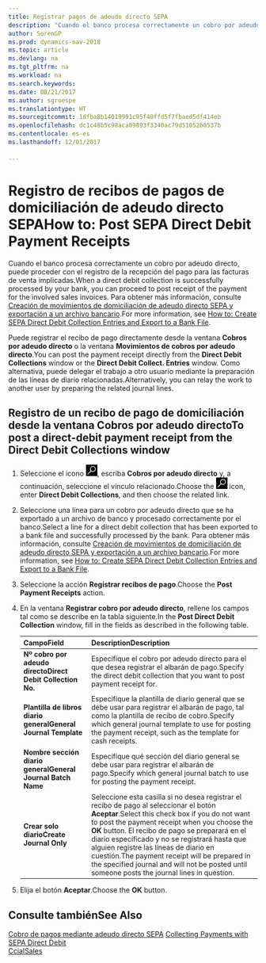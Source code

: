 ```yaml
---
title: Registrar pagos de adeudo directo SEPA
description: "Cuando el banco procesa correctamente un cobro por adeudo directo, puede proceder con el registro de la recepción del pago para las facturas de venta implicadas."
author: SorenGP
ms.prod: dynamics-nav-2018
ms.topic: article
ms.devlang: na
ms.tgt_pltfrm: na
ms.workload: na
ms.search.keywords: 
ms.date: 08/21/2017
ms.author: sgroespe
ms.translationtype: HT
ms.sourcegitcommit: 1dfba8b14019991c95f40ffd5f7fbaed5df414eb
ms.openlocfilehash: dc1c48b5c98aca09893f3340ac79d51052b0537b
ms.contentlocale: es-es
ms.lasthandoff: 12/01/2017

---
```

# <a name="how-to-post-sepa-direct-debit-payment-receipts"></a><span data-ttu-id="6364a-103">Registro de recibos de pagos de domiciliación de adeudo directo SEPA</span><span class="sxs-lookup"><span data-stu-id="6364a-103">How to: Post SEPA Direct Debit Payment Receipts</span></span>
<span data-ttu-id="6364a-104">Cuando el banco procesa correctamente un cobro por adeudo directo, puede proceder con el registro de la recepción del pago para las facturas de venta implicadas.</span><span class="sxs-lookup"><span data-stu-id="6364a-104">When a direct debit collection is successfully processed by your bank, you can proceed to post receipt of the payment for the involved sales invoices.</span></span> <span data-ttu-id="6364a-105">Para obtener más información, consulte [Creación de movimientos de domiciliación de adeudo directo SEPA y exportación a un archivo bancario](finance-how-create-sepa-direct-debit-collection-entries-export-bank-file.md).</span><span class="sxs-lookup"><span data-stu-id="6364a-105">For more information, see [How to: Create SEPA Direct Debit Collection Entries and Export to a Bank File](finance-how-create-sepa-direct-debit-collection-entries-export-bank-file.md).</span></span>  

<span data-ttu-id="6364a-106">Puede registrar el recibo de pago directamente desde la ventana **Cobros por adeudo directo** o la ventana **Movimientos de cobros por adeudo directo**.</span><span class="sxs-lookup"><span data-stu-id="6364a-106">You can post the payment receipt directly from the **Direct Debit Collections** window or the **Direct Debit Collect. Entries** window.</span></span> <span data-ttu-id="6364a-107">Como alternativa, puede delegar el trabajo a otro usuario mediante la preparación de las líneas de diario relacionadas.</span><span class="sxs-lookup"><span data-stu-id="6364a-107">Alternatively, you can relay the work to another user by preparing the related journal lines.</span></span>  

## <a name="to-post-a-direct-debit-payment-receipt-from-the-direct-debit-collections-window"></a><span data-ttu-id="6364a-108">Registro de un recibo de pago de domiciliación desde la ventana Cobros por adeudo directo</span><span class="sxs-lookup"><span data-stu-id="6364a-108">To post a direct-debit payment receipt from the Direct Debit Collections window</span></span>  
1. <span data-ttu-id="6364a-109">Seleccione el icono ![Buscar página o informe](media/ui-search/search_small.png "icono Buscar página o informe"), escriba **Cobros por adeudo directo** y, a continuación, seleccione el vínculo relacionado.</span><span class="sxs-lookup"><span data-stu-id="6364a-109">Choose the ![Search for Page or Report](media/ui-search/search_small.png "Search for Page or Report icon") icon, enter **Direct Debit Collections**, and then choose the related link.</span></span>  
2. <span data-ttu-id="6364a-110">Seleccione una línea para un cobro por adeudo directo que se ha exportado a un archivo de banco y procesado correctamente por el banco.</span><span class="sxs-lookup"><span data-stu-id="6364a-110">Select a line for a direct debit collection that has been exported to a bank file and successfully processed by the bank.</span></span> <span data-ttu-id="6364a-111">Para obtener más información, consulte [Creación de movimientos de domiciliación de adeudo directo SEPA y exportación a un archivo bancario](finance-how-create-sepa-direct-debit-collection-entries-export-bank-file.md).</span><span class="sxs-lookup"><span data-stu-id="6364a-111">For more information, see [How to: Create SEPA Direct Debit Collection Entries and Export to a Bank File](finance-how-create-sepa-direct-debit-collection-entries-export-bank-file.md).</span></span>  
3. <span data-ttu-id="6364a-112">Seleccione la acción **Registrar recibos de pago**.</span><span class="sxs-lookup"><span data-stu-id="6364a-112">Choose the **Post Payment Receipts** action.</span></span>  
4. <span data-ttu-id="6364a-113">En la ventana **Registrar cobro por adeudo directo**, rellene los campos tal como se describe en la tabla siguiente.</span><span class="sxs-lookup"><span data-stu-id="6364a-113">In the **Post Direct Debit Collection** window, fill in the fields as described in the following table.</span></span>  

    |<span data-ttu-id="6364a-114">Campo</span><span class="sxs-lookup"><span data-stu-id="6364a-114">Field</span></span>|<span data-ttu-id="6364a-115">Description</span><span class="sxs-lookup"><span data-stu-id="6364a-115">Description</span></span>|  
    |---------------------------------|---------------------------------------|  
    |<span data-ttu-id="6364a-116">**Nº cobro por adeudo directo**</span><span class="sxs-lookup"><span data-stu-id="6364a-116">**Direct Debit Collection No.**</span></span>|<span data-ttu-id="6364a-117">Especifique el cobro por adeudo directo para el que desea registrar el albarán de pago.</span><span class="sxs-lookup"><span data-stu-id="6364a-117">Specify the direct debit collection that you want to post payment receipt for.</span></span>|  
    |<span data-ttu-id="6364a-118">**Plantilla de libros diario general**</span><span class="sxs-lookup"><span data-stu-id="6364a-118">**General Journal Template**</span></span>|<span data-ttu-id="6364a-119">Especifique la plantilla de diario general que se debe usar para registrar el albarán de pago, tal como la plantilla de recibo de cobro.</span><span class="sxs-lookup"><span data-stu-id="6364a-119">Specify which general journal template to use for posting the payment receipt, such as the template for cash receipts.</span></span>|  
    |<span data-ttu-id="6364a-120">**Nombre sección diario general**</span><span class="sxs-lookup"><span data-stu-id="6364a-120">**General Journal Batch Name**</span></span>|<span data-ttu-id="6364a-121">Especifique qué sección del diario general se debe usar para registrar el albarán de pago.</span><span class="sxs-lookup"><span data-stu-id="6364a-121">Specify which general journal batch to use for posting the payment receipt.</span></span>|  
    |<span data-ttu-id="6364a-122">**Crear solo diario**</span><span class="sxs-lookup"><span data-stu-id="6364a-122">**Create Journal Only**</span></span>|<span data-ttu-id="6364a-123">Seleccione esta casilla si no desea registrar el recibo de pago al seleccionar el botón **Aceptar**.</span><span class="sxs-lookup"><span data-stu-id="6364a-123">Select this check box if you do not want to post the payment receipt when you choose the **OK** button.</span></span> <span data-ttu-id="6364a-124">El recibo de pago se preparará en el diario especificado y no se registrará hasta que alguien registre las líneas de diario en cuestión.</span><span class="sxs-lookup"><span data-stu-id="6364a-124">The payment receipt will be prepared in the specified journal and will not be posted until someone posts the journal lines in question.</span></span>|  

5. <span data-ttu-id="6364a-125">Elija el botón **Aceptar**.</span><span class="sxs-lookup"><span data-stu-id="6364a-125">Choose the **OK** button.</span></span>  

## <a name="see-also"></a><span data-ttu-id="6364a-126">Consulte también</span><span class="sxs-lookup"><span data-stu-id="6364a-126">See Also</span></span>  
 <span data-ttu-id="6364a-127">[Cobro de pagos mediante adeudo directo SEPA](finance-collect-payments-with-sepa-direct-debit.md) </span><span class="sxs-lookup"><span data-stu-id="6364a-127">[Collecting Payments with SEPA Direct Debit](finance-collect-payments-with-sepa-direct-debit.md) </span></span>  
 [<span data-ttu-id="6364a-128">Ccial</span><span class="sxs-lookup"><span data-stu-id="6364a-128">Sales</span></span>](sales-manage-sales.md)

